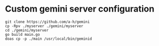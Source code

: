 Custom gemini server configuration
=================================

```
git clone https://github.com/a-h/gemini
cp -Rpv ./myserver ./gemini/myserver
cd ./gemini/myserver
go build main.go
doas cp -p ./main /usr/local/bin/geminid
```
